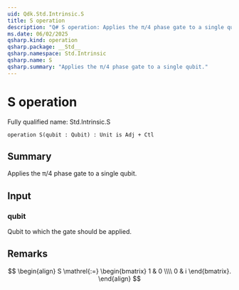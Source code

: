 ```yaml
---
uid: Qdk.Std.Intrinsic.S
title: S operation
description: "Q# S operation: Applies the π/4 phase gate to a single qubit."
ms.date: 06/02/2025
qsharp.kind: operation
qsharp.package: __Std__
qsharp.namespace: Std.Intrinsic
qsharp.name: S
qsharp.summary: "Applies the π/4 phase gate to a single qubit."
---
```


# S operation

Fully qualified name: Std.Intrinsic.S

```qsharp
operation S(qubit : Qubit) : Unit is Adj + Ctl
```

## Summary
Applies the π/4 phase gate to a single qubit.

## Input
### qubit
Qubit to which the gate should be applied.

## Remarks
$$
\begin{align}
    S \mathrel{:=}
    \begin{bmatrix}
        1 & 0 \\\\
        0 & i
    \end{bmatrix}.
\end{align}
$$
